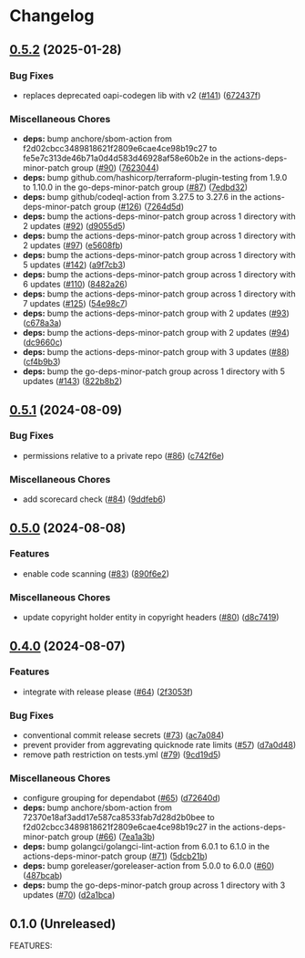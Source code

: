# Changelog

## [0.5.2](https://github.com/circlefin/terraform-provider-quicknode/compare/v0.5.1...v0.5.2) (2025-01-28)


### Bug Fixes

* replaces deprecated oapi-codegen lib with v2 ([#141](https://github.com/circlefin/terraform-provider-quicknode/issues/141)) ([672437f](https://github.com/circlefin/terraform-provider-quicknode/commit/672437fe5c567a49798bc3c78595101f00a3f47d))


### Miscellaneous Chores

* **deps:** bump anchore/sbom-action from f2d02cbcc3489818621f2809e6cae4ce98b19c27 to fe5e7c313de46b71a0d4d583d46928af58e60b2e in the actions-deps-minor-patch group ([#90](https://github.com/circlefin/terraform-provider-quicknode/issues/90)) ([7623044](https://github.com/circlefin/terraform-provider-quicknode/commit/76230441a0e1494de65e5cdd6df96ddcd146ba2d))
* **deps:** bump github.com/hashicorp/terraform-plugin-testing from 1.9.0 to 1.10.0 in the go-deps-minor-patch group ([#87](https://github.com/circlefin/terraform-provider-quicknode/issues/87)) ([7edbd32](https://github.com/circlefin/terraform-provider-quicknode/commit/7edbd3207d12c70f2b87a9fdd9130159262dea6c))
* **deps:** bump github/codeql-action from 3.27.5 to 3.27.6 in the actions-deps-minor-patch group ([#126](https://github.com/circlefin/terraform-provider-quicknode/issues/126)) ([7264d5d](https://github.com/circlefin/terraform-provider-quicknode/commit/7264d5dbe134d8268ff83256cc020c32e8d594d1))
* **deps:** bump the actions-deps-minor-patch group across 1 directory with 2 updates ([#92](https://github.com/circlefin/terraform-provider-quicknode/issues/92)) ([d9055d5](https://github.com/circlefin/terraform-provider-quicknode/commit/d9055d5a7252567026ddaf63fb62726cee179a22))
* **deps:** bump the actions-deps-minor-patch group across 1 directory with 2 updates ([#97](https://github.com/circlefin/terraform-provider-quicknode/issues/97)) ([e5608fb](https://github.com/circlefin/terraform-provider-quicknode/commit/e5608fbb6e9adbbd8bb9b570db0140604b599a48))
* **deps:** bump the actions-deps-minor-patch group across 1 directory with 5 updates ([#142](https://github.com/circlefin/terraform-provider-quicknode/issues/142)) ([a9f7cb3](https://github.com/circlefin/terraform-provider-quicknode/commit/a9f7cb3522fe59f70675e4bbbd09ee3af1a195f9))
* **deps:** bump the actions-deps-minor-patch group across 1 directory with 6 updates ([#110](https://github.com/circlefin/terraform-provider-quicknode/issues/110)) ([8482a26](https://github.com/circlefin/terraform-provider-quicknode/commit/8482a264636702fc797793a9f65f2764e8123d35))
* **deps:** bump the actions-deps-minor-patch group across 1 directory with 7 updates ([#125](https://github.com/circlefin/terraform-provider-quicknode/issues/125)) ([54e98c7](https://github.com/circlefin/terraform-provider-quicknode/commit/54e98c7a7c3c22beee255d89c97022654fd9a4fb))
* **deps:** bump the actions-deps-minor-patch group with 2 updates ([#93](https://github.com/circlefin/terraform-provider-quicknode/issues/93)) ([c678a3a](https://github.com/circlefin/terraform-provider-quicknode/commit/c678a3a2d87b08a76dce4b1d08ab6b10840f2dc0))
* **deps:** bump the actions-deps-minor-patch group with 2 updates ([#94](https://github.com/circlefin/terraform-provider-quicknode/issues/94)) ([dc9660c](https://github.com/circlefin/terraform-provider-quicknode/commit/dc9660c90ae8196ead0a960cc25409830ba433b2))
* **deps:** bump the actions-deps-minor-patch group with 3 updates ([#88](https://github.com/circlefin/terraform-provider-quicknode/issues/88)) ([cf4b9b3](https://github.com/circlefin/terraform-provider-quicknode/commit/cf4b9b3a4a8e094210ef24c245727c54da19cbe3))
* **deps:** bump the go-deps-minor-patch group across 1 directory with 5 updates ([#143](https://github.com/circlefin/terraform-provider-quicknode/issues/143)) ([822b8b2](https://github.com/circlefin/terraform-provider-quicknode/commit/822b8b253d781f27540ce5190624c703d61f1683))

## [0.5.1](https://github.com/circlefin/terraform-provider-quicknode/compare/v0.5.0...v0.5.1) (2024-08-09)


### Bug Fixes

* permissions relative to a private repo ([#86](https://github.com/circlefin/terraform-provider-quicknode/issues/86)) ([c742f6e](https://github.com/circlefin/terraform-provider-quicknode/commit/c742f6ef36b864235e573ad91d1bb0294621ea82))


### Miscellaneous Chores

* add scorecard check ([#84](https://github.com/circlefin/terraform-provider-quicknode/issues/84)) ([9ddfeb6](https://github.com/circlefin/terraform-provider-quicknode/commit/9ddfeb6103a93b11f2953c8ad47274e4d4fe2244))

## [0.5.0](https://github.com/circlefin/terraform-provider-quicknode/compare/v0.4.0...v0.5.0) (2024-08-08)


### Features

* enable code scanning ([#83](https://github.com/circlefin/terraform-provider-quicknode/issues/83)) ([890f6e2](https://github.com/circlefin/terraform-provider-quicknode/commit/890f6e27d1a5da75b50d88d425902cf3efbb0424))


### Miscellaneous Chores

* update copyright holder entity in copyright headers ([#80](https://github.com/circlefin/terraform-provider-quicknode/issues/80)) ([d8c7419](https://github.com/circlefin/terraform-provider-quicknode/commit/d8c74190a2eed066e3d0831d2ed1517d10c4f1ab))

## [0.4.0](https://github.com/circlefin/terraform-provider-quicknode/compare/v0.3.0...v0.4.0) (2024-08-07)


### Features

* integrate with release please ([#64](https://github.com/circlefin/terraform-provider-quicknode/issues/64)) ([2f3053f](https://github.com/circlefin/terraform-provider-quicknode/commit/2f3053f711d3a611a795b143848bba12da1eed59))


### Bug Fixes

* conventional commit release secrets ([#73](https://github.com/circlefin/terraform-provider-quicknode/issues/73)) ([ac7a084](https://github.com/circlefin/terraform-provider-quicknode/commit/ac7a08409692ce76ac03dd0cbb9bc8a4de89ac2e))
* prevent provider from aggrevating quicknode rate limits ([#57](https://github.com/circlefin/terraform-provider-quicknode/issues/57)) ([d7a0d48](https://github.com/circlefin/terraform-provider-quicknode/commit/d7a0d48a1ba9bd208b719ef6019b97ac299ac09f))
* remove path restriction on tests.yml ([#79](https://github.com/circlefin/terraform-provider-quicknode/issues/79)) ([9cd19d5](https://github.com/circlefin/terraform-provider-quicknode/commit/9cd19d577c26a062dba396647a77b1de8ed9ea6e))


### Miscellaneous Chores

* configure grouping for dependabot ([#65](https://github.com/circlefin/terraform-provider-quicknode/issues/65)) ([d72640d](https://github.com/circlefin/terraform-provider-quicknode/commit/d72640de3ea59f0983eb99f25b20f0e8d1d6d06d))
* **deps:** bump anchore/sbom-action from 72370e18af3add17e587ca8533fab7d28d2b0bee to f2d02cbcc3489818621f2809e6cae4ce98b19c27 in the actions-deps-minor-patch group ([#66](https://github.com/circlefin/terraform-provider-quicknode/issues/66)) ([7ea1a3b](https://github.com/circlefin/terraform-provider-quicknode/commit/7ea1a3bc0264b5520be5ca9d782dfa499b4d6bfd))
* **deps:** bump golangci/golangci-lint-action from 6.0.1 to 6.1.0 in the actions-deps-minor-patch group ([#71](https://github.com/circlefin/terraform-provider-quicknode/issues/71)) ([5dcb21b](https://github.com/circlefin/terraform-provider-quicknode/commit/5dcb21bf71edd9625158ffcab8f88ee66fa987e0))
* **deps:** bump goreleaser/goreleaser-action from 5.0.0 to 6.0.0 ([#60](https://github.com/circlefin/terraform-provider-quicknode/issues/60)) ([487bcab](https://github.com/circlefin/terraform-provider-quicknode/commit/487bcab31f1501e21268a5bf806c9d73acab6ce7))
* **deps:** bump the go-deps-minor-patch group across 1 directory with 3 updates ([#70](https://github.com/circlefin/terraform-provider-quicknode/issues/70)) ([d2a1bca](https://github.com/circlefin/terraform-provider-quicknode/commit/d2a1bcad284ee7d189fcf27ac33ca668ac6fa9b6))

## 0.1.0 (Unreleased)

FEATURES:
